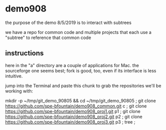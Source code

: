 # demo908

the purpose of the demo 8/5/2019 is to interact with subtrees

we have a repo for common code
and multiple projects that each use a "subtree" to reference that common code


## instructions

here in the "a" directory are a couple of applications for Mac.  the sourceforge one seems best; fork is good, too, even if its interface is less intuitive.

jump into the Terminal and paste this chunk to grab the repositories we'll be working with:


mkdir -p ~/tmp/git_demo_90805 && cd ~/tmp/git_demo_90805 ;
git clone https://github.com/spe-bfountain/demo908_common.git c ;
git clone https://github.com/spe-bfountain/demo908_proj1.git p1 ;
git clone https://github.com/spe-bfountain/demo908_proj2.git p2 ;
git clone https://github.com/spe-bfountain/demo908_proj3.git p3 ;
tree ;

